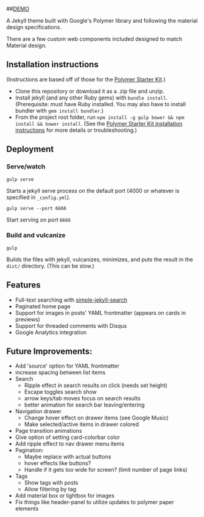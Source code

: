 ##[DEMO](http://blog.juliaebert.com)

A Jekyll theme built with Google's Polymer library and following the material design specifications.

There are a few custom web components included designed to match Material design.

## Installation instructions

(Instructions are based off of those for the [Polymer Starter Kit](https://github.com/PolymerElements/polymer-starter-kit).)

- Clone this repository or download it as a .zip file and unzip.
- Install jekyll (and any other Ruby gems) with `bundle install`. (Prerequisite: must have Ruby installed. You may also have to install bundler with `gem install bundler`.)
- From the project root folder, run `npm install -g gulp bower && npm install && bower install`. (See the [Polymer Starter Kit installation instructions](https://github.com/PolymerElements/polymer-starter-kit#install-dependencies) for more details or troubleshooting.)

## Deployment

### Serve/watch

`gulp serve`

Starts a jekyll serve process on the default port (4000 or whatever is specified in `_config.yml`).

`gulp serve --port 6666`

Start serving on port `6666`

### Build and vulcanize

`gulp`

Builds the files with jekyll, vulcanizes, minimizes, and puts the result in the `dist/` directory. (This can be slow.)

## Features

- Full-text searching with [simple-jekyll-search](https://github.com/christian-fei/Simple-Jekyll-Search)
- Paginated home page
- Support for images in posts' YAML frontmatter (appears on cards in previews)
- Support for threaded comments with Disqus
- Google Analytics integration

## Future Improvements:

- Add 'source' option for YAML frontmatter
- increase spacing between list items
- Search
    - Ripple effect in search results on click (needs set height)
    - Escape toggles search show
    - arrow keys/tab moves focus on search results
    - better animation for search bar leaving/entering
- Navigation drawer
    - Change hover effect on drawer items (see Google Music)
    - Make selected/active items in drawer colored
- Page transition animations
- Give option of setting card-colorbar color
- Add ripple effect to nav drawer menu items
- Pagination:
    - Maybe replace with actual buttons
    - hover effects like buttons?
    - Handle if it gets too wide for screen? (limit number of page links)
- Tags
    - Show tags with posts
    - Allow filtering by tag
- Add material box or lightbox for images
- Fix things like header-panel to utilize updates to polymer paper elements
